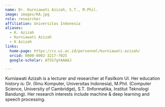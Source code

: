 ```yaml
---
name: Dr. Kurniawati Azizah, S.T., M.Phil.
image: images/KA.jpg
role: researcher
affiliation: Universitas Indonesia
aliases:
  - K. Azizah
  - Kurniawati Azizah
  - K Azizah
links:
  home-page: https://cs.ui.ac.id/personnel/kurniawati-azizah/
  orcid: 0000-0002-3217-7025
  google-scholar: AT5S7gYAAAAJ

---
```


Kurniawati Azizah is a lecturer and researcher at Fasilkom UI. Her education history is: Dr. (Ilmu Komputer, Universitas Indonesia), M.Phil. (Computer Science, University of Cambridge), S.T. (Informatika, Institut Teknologi Bandung). Her research interests include machine & deep learning and speech processing.
